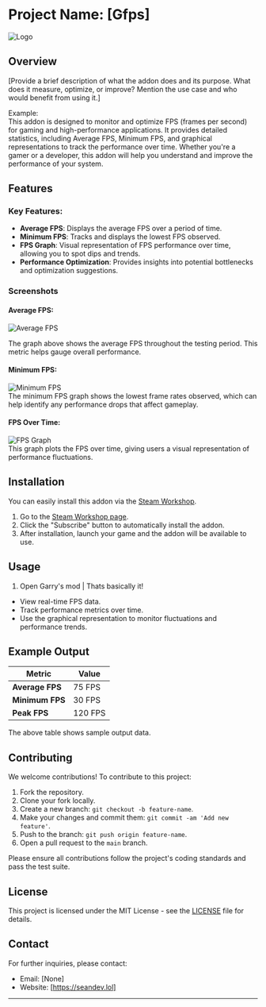 # Project Name: [Gfps]

![Logo](https://github.com/user-attachments/assets/4ce70a1a-c106-4d9b-9cfc-40b5255496bc)


## Overview

[Provide a brief description of what the addon does and its purpose. What does it measure, optimize, or improve? Mention the use case and who would benefit from using it.]

Example:  
This addon is designed to monitor and optimize FPS (frames per second) for gaming and high-performance applications. It provides detailed statistics, including Average FPS, Minimum FPS, and graphical representations to track the performance over time. Whether you're a gamer or a developer, this addon will help you understand and improve the performance of your system.

## Features

### Key Features:
- **Average FPS**: Displays the average FPS over a period of time.
- **Minimum FPS**: Tracks and displays the lowest FPS observed.
- **FPS Graph**: Visual representation of FPS performance over time, allowing you to spot dips and trends.
- **Performance Optimization**: Provides insights into potential bottlenecks and optimization suggestions.

### Screenshots

#### Average FPS:
![Average FPS](https://github.com/user-attachments/assets/5501e7e8-aa05-4fdc-b4c9-e7df79f194e6)


The graph above shows the average FPS throughout the testing period. This metric helps gauge overall performance.

#### Minimum FPS:
![Minimum FPS](https://github.com/user-attachments/assets/5501e7e8-aa05-4fdc-b4c9-e7df79f194e6)  
The minimum FPS graph shows the lowest frame rates observed, which can help identify any performance drops that affect gameplay.

#### FPS Over Time:
![FPS Graph](https://github.com/user-attachments/assets/5501e7e8-aa05-4fdc-b4c9-e7df79f194e6)  
This graph plots the FPS over time, giving users a visual representation of performance fluctuations.

## Installation

You can easily install this addon via the [Steam Workshop](https://steamcommunity.com/).

1. Go to the [Steam Workshop page](https://steamcommunity.com/).
2. Click the "Subscribe" button to automatically install the addon.
3. After installation, launch your game and the addon will be available to use.

## Usage
1. Open Garry's mod | Thats basically it!

- View real-time FPS data.
- Track performance metrics over time.
- Use the graphical representation to monitor fluctuations and performance trends.

## Example Output

| Metric          | Value        |
|-----------------|--------------|
| **Average FPS** | 75 FPS       |
| **Minimum FPS** | 30 FPS       |
| **Peak FPS**    | 120 FPS      |

The above table shows sample output data.

## Contributing

We welcome contributions! To contribute to this project:

1. Fork the repository.
2. Clone your fork locally.
3. Create a new branch: `git checkout -b feature-name`.
4. Make your changes and commit them: `git commit -am 'Add new feature'`.
5. Push to the branch: `git push origin feature-name`.
6. Open a pull request to the `main` branch.

Please ensure all contributions follow the project's coding standards and pass the test suite.

## License

This project is licensed under the MIT License - see the [LICENSE](LICENSE) file for details.

## Contact

For further inquiries, please contact:

- Email: [None]
- Website: [https://seandev.lol]

---
